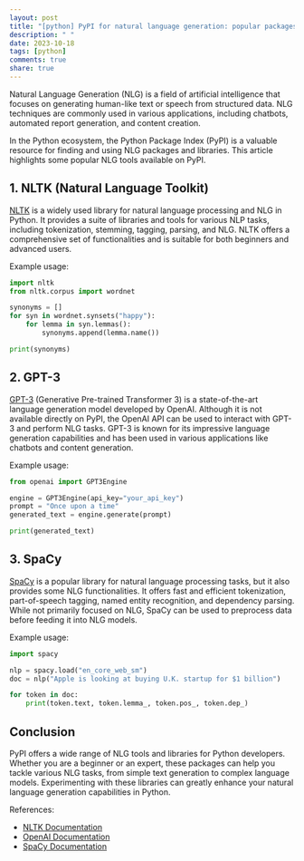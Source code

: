```yaml
---
layout: post
title: "[python] PyPI for natural language generation: popular packages and libraries"
description: " "
date: 2023-10-18
tags: [python]
comments: true
share: true
---
```


Natural Language Generation (NLG) is a field of artificial intelligence that focuses on generating human-like text or speech from structured data. NLG techniques are commonly used in various applications, including chatbots, automated report generation, and content creation.

In the Python ecosystem, the Python Package Index (PyPI) is a valuable resource for finding and using NLG packages and libraries. This article highlights some popular NLG tools available on PyPI.

## 1. NLTK (Natural Language Toolkit)
[NLTK](https://pypi.org/project/nltk/) is a widely used library for natural language processing and NLG in Python. It provides a suite of libraries and tools for various NLP tasks, including tokenization, stemming, tagging, parsing, and NLG. NLTK offers a comprehensive set of functionalities and is suitable for both beginners and advanced users.

Example usage:
```python
import nltk
from nltk.corpus import wordnet

synonyms = []
for syn in wordnet.synsets("happy"):
    for lemma in syn.lemmas():
        synonyms.append(lemma.name())

print(synonyms)
```

## 2. GPT-3
[GPT-3](https://pypi.org/project/openai/) (Generative Pre-trained Transformer 3) is a state-of-the-art language generation model developed by OpenAI. Although it is not available directly on PyPI, the OpenAI API can be used to interact with GPT-3 and perform NLG tasks. GPT-3 is known for its impressive language generation capabilities and has been used in various applications like chatbots and content generation.

Example usage:
```python
from openai import GPT3Engine

engine = GPT3Engine(api_key="your_api_key")
prompt = "Once upon a time"
generated_text = engine.generate(prompt)

print(generated_text)
```

## 3. SpaCy
[SpaCy](https://pypi.org/project/spacy/) is a popular library for natural language processing tasks, but it also provides some NLG functionalities. It offers fast and efficient tokenization, part-of-speech tagging, named entity recognition, and dependency parsing. While not primarily focused on NLG, SpaCy can be used to preprocess data before feeding it into NLG models.

Example usage:
```python
import spacy

nlp = spacy.load("en_core_web_sm")
doc = nlp("Apple is looking at buying U.K. startup for $1 billion")

for token in doc:
    print(token.text, token.lemma_, token.pos_, token.dep_)
```

## Conclusion
PyPI offers a wide range of NLG tools and libraries for Python developers. Whether you are a beginner or an expert, these packages can help you tackle various NLG tasks, from simple text generation to complex language models. Experimenting with these libraries can greatly enhance your natural language generation capabilities in Python.

References:
- [NLTK Documentation](https://www.nltk.org/)
- [OpenAI Documentation](https://platform.openai.com/docs/api-reference/gpt-3.5)
- [SpaCy Documentation](https://spacy.io/)